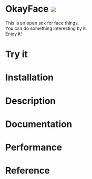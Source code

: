 # OkayFace ![](https://travis-ci.org/BSlience/OkayFace.svg?branch=master)
This is an open sdk for face things. <br>
You can do something interesting by it. <br>
Enjoy it!

# Try it


# Installation


# Description


# Documentation


# Performance


# Reference
